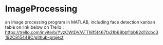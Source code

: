 # ImageProcessing
an image processing program in MATLAB, including face detection
kanban table on link below on Trello :
https://trello.com/invite/b/YvzCWtDV/ATTI8f5f467fa31b68bbf1bb82d12cbc3192C815448C/github-project
